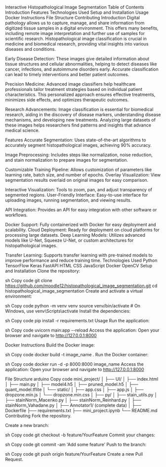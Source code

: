 Interactive Histopathological Image Segmentation
Table of Contents
Introduction
Features
Technologies Used
Setup and Installation
Usage
Docker Instructions
File Structure
Contributing
Introduction
Digital pathology allows us to capture, manage, and share information from digitized tissue samples in a digital environment. This offers many benefits, including remote image interpretation and further use of samples for scientific research. Histopathological image classification is crucial in medicine and biomedical research, providing vital insights into various diseases and conditions.

Early Disease Detection: These images give detailed information about tissue structures and cellular abnormalities, helping to detect diseases like cancer, infections, and autoimmune disorders early. Accurate classification can lead to timely interventions and better patient outcomes.

Precision Medicine: Advanced image classifiers help healthcare professionals tailor treatment strategies based on individual patient characteristics. This personalized approach ensures effective treatments, minimizes side effects, and optimizes therapeutic outcomes.

Research Advancements: Image classification is essential for biomedical research, aiding in the discovery of disease markers, understanding disease mechanisms, and developing new treatments. Analyzing large datasets of these images helps researchers find patterns and insights that advance medical science.

Features
Accurate Segmentation: Uses state-of-the-art algorithms to accurately segment histopathological images, achieving 90% accuracy.

Image Preprocessing: Includes steps like normalization, noise reduction, and stain normalization to prepare images for segmentation.

Customizable Training Pipeline: Allows customization of parameters like learning rate, batch size, and number of epochs.
Overlay Visualization: View segmentation results overlaid on original images for easy comparison.

Interactive Visualization: Tools to zoom, pan, and adjust transparency of segmented regions.
User-Friendly Interface: Easy-to-use interface for uploading images, running segmentation, and viewing results.

API Integration: Provides an API for easy integration with other software or workflows.

Docker Support: Fully containerized with Docker for easy deployment and scalability.
Cloud Deployment: Ready for deployment on cloud platforms for processing large datasets.
Deep Learning Models: Utilizes advanced models like U-Net, Squeeze U-Net, or custom architectures for histopathological images.

Transfer Learning: Supports transfer learning with pre-trained models to improve performance and reduce training time.
Technologies Used
Python
TensorFlow
Keras
FastAPI
HTML
CSS
JavaScript
Docker
OpenCV
Setup and Installation
Clone the repository:

sh
Copy code
git clone https://github.com/moodle12/histopathological_image_segmentation.git
cd histopathological_image_segmentation
Create and activate a virtual environment:

sh
Copy code
python -m venv venv
source venv/bin/activate  # On Windows, use venv\Scripts\activate
Install the dependencies:

sh
Copy code
pip install -r requirements.txt
Usage
Run the application:

sh
Copy code
uvicorn main:app --reload
Access the application:
Open your browser and navigate to http://127.0.0.1:8000

Docker Instructions
Build the Docker image:

sh
Copy code
docker build -t image_name .
Run the Docker container:

sh
Copy code
docker run -d -p 8000:8000 image_name
Access the application:
Open your browser and navigate to http://127.0.0.1:8000

File Structure
arduino
Copy code
mini_project/
│
├── UI/
│   ├── index.html
│   ├── main.py
│   ├── model4.h5
│   ├── pruned_model.h5
│   ├── quant_model.tflite
│   └── static/
│       ├── app.css
│       ├── app.js
│       ├── dropzone.min.js
│       └── dropzone.min.css
│
├── py/
│   ├── stain_utils.py
│   ├── stainNorm_Macenko.py
│   ├── stainNorm_Reinhard.py
│   ├── stainNorm_Vahadane.py
│
├── Annotator1/ (complete data)
│
├── Dockerfile
├── requirements.txt
├── mini_project.ipynb
└── README.md
Contributing
Fork the repository.

Create a new branch:

sh
Copy code
git checkout -b feature/YourFeature
Commit your changes:

sh
Copy code
git commit -am 'Add some feature'
Push to the branch:

sh
Copy code
git push origin feature/YourFeature
Create a new Pull Request.
